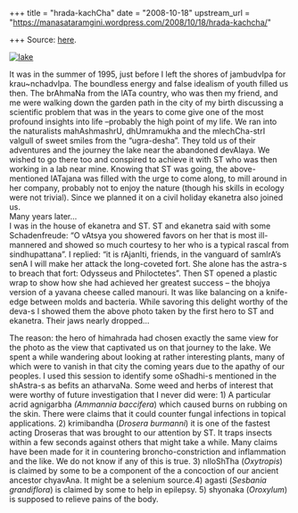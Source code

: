 +++
title = "hrada-kachCha"
date = "2008-10-18"
upstream_url = "https://manasataramgini.wordpress.com/2008/10/18/hrada-kachcha/"

+++
Source: [here](https://manasataramgini.wordpress.com/2008/10/18/hrada-kachcha/).

[![lake](https://i1.wp.com/farm4.static.flickr.com/3009/2681760996_19ee4ce31d.jpg)](http://www.flickr.com/photos/24766652@N05/2681760996/ "lake by somasushma, on Flickr")

It was in the summer of 1995, just before I left the shores of jambudvIpa for krau\~nchadvIpa. The boundless energy and false idealism of youth filled us then. The brAhmaNa from the lATa country, who was then my friend, and me were walking down the garden path in the city of my birth discussing a scientific problem that was in the years to come give one of the most profound insights into life –probably the high point of my life. We ran into the naturalists mahAshmashrU, dhUmramukha and the mlechCha-strI valgulI of sweet smiles from the “ugra-desha”. They told us of their adventures and the journey the lake near the abandoned devAlaya. We wished to go there too and conspired to achieve it with ST who was then working in a lab near mine. Knowing that ST was going, the above-mentioned lATajana was filled with the urge to come along, to mill around in her company, probably not to enjoy the nature
(though his skills in ecology were not trivial). Since we planned it on
a civil holiday ekanetra also joined us.  
Many years later…  
I was in the house of ekanetra and ST. ST and ekanetra said with some Schadenfreude: “O vAtsya you showered favors on her that is most ill-mannered and showed so much courtesy to her who is a typical rascal from sindhupattana”. I replied: “it is rAjanIti, friends, in the vanguard of samIrA’s senA I will make her attack the long-coveted fort. She alone has the astra-s to breach that fort: Odysseus and Philoctetes”. Then ST opened a plastic wrap to show how she had achieved her greatest success – the bhojya version of a yavana cheese called manouri. It was like balancing on a knife-edge between molds and bacteria. While savoring this delight worthy of the deva-s I showed them the above photo taken by the first hero to ST and ekanetra. Their jaws nearly dropped…

The reason: the hero of himahrada had chosen exactly the same view for the photo as the view that captivated us on that journey to the lake. We spent a while wandering about looking at rather interesting plants, many of which were to vanish in that city the coming years due to the apathy of our peoples. I used this session to identify some oShadhi-s mentioned in the shAstra-s as befits an atharvaNa. Some weed and herbs of interest that were worthy of future investigation that I never did were: 1) A particular acrid agnigarbha *(Ammannia baccifera*) which caused burns on rubbing on the skin. There were claims that it could counter fungal infections in topical applications. 2) krimibandha (*Drosera burmanni*) it is one of the fastest acting Droseras that was brought to our attention by ST. It traps insects within a few seconds against others that might take a while. Many claims have been made for it in countering broncho-constriction and inflammation and the like. We do not know if any of this is true. 3) nIloShTha (*Oxytropis*) is claimed by some to be a component of the a concoction of our ancient ancestor chyavAna. It might be a selenium source.4) agasti (*Sesbania grandiflora*) is claimed by some to help in epilepsy. 5) shyonaka (*Oroxylum*) is supposed to relieve pains of the body.

